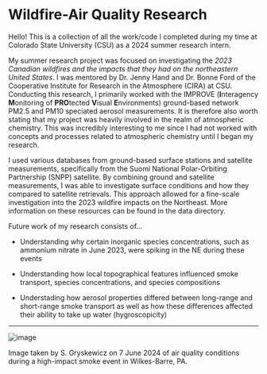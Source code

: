 # Wildfire-Air Quality Research
Hello! This is a collection of all the work/code I completed during my time at Colorado State University (CSU) as a 2024 summer research intern. 

My summer research project was focused on investigating the *2023 Canadian wildfires and the impacts that they had on the northeastern United States*. I was mentored by Dr. Jenny Hand and Dr. Bonne Ford of the Cooperative Institute for Research in the Atmosphere (CIRA) at CSU. Conducting this research, I primarily worked with the IMPROVE (**I**nteragency **M**onitoring of **PRO**tected **V**isual **E**nvironments) ground-based network PM2.5 and PM10 speciated aerosol measurements. It is therefore also worth stating that my project was heavily involved in the realm of atmospheric chemistry. This was incredibly interesting to me since I had not worked with concepts and processes related to atmospheric chemistry until I began my research.

I used various databases from ground-based surface stations and satellite measurements, specifically from the Suomi National Polar-Orbiting Partnership (SNPP) satellite. By combining ground and satellite measurements, I was able to investigate surface conditions and how they compared to satellite retrievals. This approach allowed for a fine-scale investigation into the 2023 wildfire impacts on the Northeast. More information on these resources can be found in the data directory.

Future work of my research consists of...</p>
- Understanding why certain inorganic species concentrations, such as ammonium nitrate in June 2023, were spiking in the NE during these events </p>
- Understanding how local topographical features influenced smoke transport, species concentrations, and species compositions </p>
- Understading how aerosol properties differed between long-range and short-range smoke transport as well as how these differences affected their ability to take up water (hygroscopicity)
***
![image](https://github.com/user-attachments/assets/c9db57b2-3af9-4332-8a31-6126daea069b)  </p>
Image taken by S. Gryskewicz on 7 June 2024 of air quality conditions during a high-impact smoke event in Wilkes-Barre, PA. </p>
